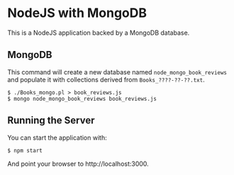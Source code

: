 # NodeJS with MongoDB

This is a NodeJS application backed by a MongoDB database.

## MongoDB

This command will create a new database named `node_mongo_book_reviews` and
populate it with collections derived from `Books_????-??-??.txt`.

    $ ./Books_mongo.pl > book_reviews.js
    $ mongo node_mongo_book_reviews book_reviews.js

## Running the Server

You can start the application with:

    $ npm start

And point your browser to http://localhost:3000.
